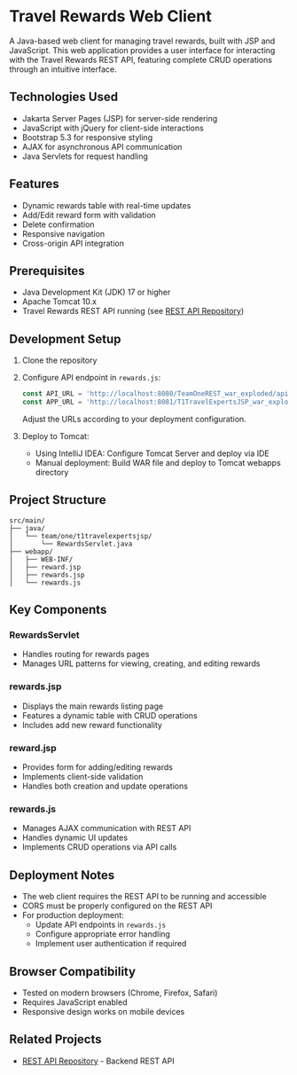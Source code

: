 # Travel Rewards Web Client

A Java-based web client for managing travel rewards, built with JSP and JavaScript. This web application provides a user interface for interacting with the Travel Rewards REST API, featuring complete CRUD operations through an intuitive interface.

## Technologies Used
- Jakarta Server Pages (JSP) for server-side rendering
- JavaScript with jQuery for client-side interactions
- Bootstrap 5.3 for responsive styling
- AJAX for asynchronous API communication
- Java Servlets for request handling

## Features
- Dynamic rewards table with real-time updates
- Add/Edit reward form with validation
- Delete confirmation
- Responsive navigation
- Cross-origin API integration

## Prerequisites
- Java Development Kit (JDK) 17 or higher
- Apache Tomcat 10.x
- Travel Rewards REST API running (see [REST API Repository])

## Development Setup
1. Clone the repository
2. Configure API endpoint in `rewards.js`:
   ```javascript
   const API_URL = 'http://localhost:8080/TeamOneREST_war_exploded/api/rewards';
   const APP_URL = 'http://localhost:8081/T1TravelExpertsJSP_war_exploded/rewards';
   ```
   Adjust the URLs according to your deployment configuration.

3. Deploy to Tomcat:
    - Using IntelliJ IDEA: Configure Tomcat Server and deploy via IDE
    - Manual deployment: Build WAR file and deploy to Tomcat webapps directory

## Project Structure
```
src/main/
├── java/
│   └── team/one/t1travelexpertsjsp/
│       └── RewardsServlet.java
├── webapp/
│   ├── WEB-INF/
│   ├── reward.jsp
│   ├── rewards.jsp
│   └── rewards.js
```

## Key Components

### RewardsServlet
- Handles routing for rewards pages
- Manages URL patterns for viewing, creating, and editing rewards

### rewards.jsp
- Displays the main rewards listing page
- Features a dynamic table with CRUD operations
- Includes add new reward functionality

### reward.jsp
- Provides form for adding/editing rewards
- Implements client-side validation
- Handles both creation and update operations

### rewards.js
- Manages AJAX communication with REST API
- Handles dynamic UI updates
- Implements CRUD operations via API calls

## Deployment Notes
- The web client requires the REST API to be running and accessible
- CORS must be properly configured on the REST API
- For production deployment:
    - Update API endpoints in `rewards.js`
    - Configure appropriate error handling
    - Implement user authentication if required

## Browser Compatibility
- Tested on modern browsers (Chrome, Firefox, Safari)
- Requires JavaScript enabled
- Responsive design works on mobile devices

## Related Projects
- [REST API Repository] - Backend REST API

[//]: # (- [Android Client Repository] - Mobile client application)

[REST API Repository]: [https://github.com/EsotericRazz/OOSD-REST-API]

[//]: # ([Android Client Repository]: [Link to your Android repository])